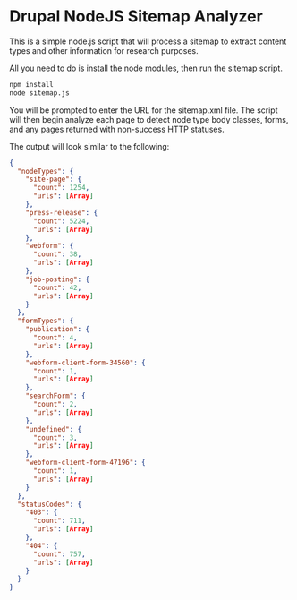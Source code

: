 # Drupal NodeJS Sitemap Analyzer

This is a simple node.js script that will process a sitemap to extract content types and other information for research purposes.

All you need to do is install the node modules, then run the sitemap script.

```bash
npm install
node sitemap.js
```

You will be prompted to enter the URL for the sitemap.xml file. The script will then begin analyze each page to detect node type body classes, forms, and any pages returned with non-success HTTP statuses.

The output will look similar to the following:

```json
{
  "nodeTypes": {
    "site-page": {
      "count": 1254,
      "urls": [Array]
    },
    "press-release": {
      "count": 5224,
      "urls": [Array]
    },
    "webform": {
      "count": 38,
      "urls": [Array]
    },
    "job-posting": {
      "count": 42,
      "urls": [Array]
    }
  },
  "formTypes": {
    "publication": {
      "count": 4,
      "urls": [Array]
    },
    "webform-client-form-34560": {
      "count": 1,
      "urls": [Array]
    },
    "searchForm": {
      "count": 2,
      "urls": [Array]
    },
    "undefined": {
      "count": 3,
      "urls": [Array]
    },
    "webform-client-form-47196": {
      "count": 1,
      "urls": [Array]
    }
  },
  "statusCodes": {
    "403": {
      "count": 711,
      "urls": [Array]
    },
    "404": {
      "count": 757,
      "urls": [Array]
    }
  }
}
```
